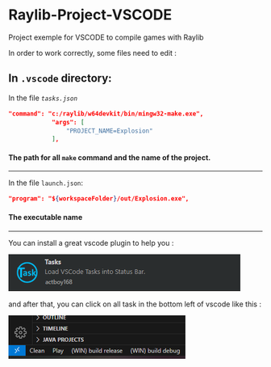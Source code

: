 # Raylib-Project-VSCODE

Project exemple for VSCODE to compile games with Raylib


In order to work correctly, some files need to edit :

In `.vscode` directory:
--

In the file *`tasks.json`*

```json
"command": "c:/raylib/w64devkit/bin/mingw32-make.exe",
            "args": [
                "PROJECT_NAME=Explosion"
            ],
```

#### The path for all `make` command and the name of the project.

---

In the file `launch.json`:

```json
"program": "${workspaceFolder}/out/Explosion.exe",
```
#### The executable name
---


You can install a great vscode plugin to help you :

![Task Plugin](task01.png)

and after that, you can click on all task in the bottom left of vscode like this :

![Task Command](task02.png)
